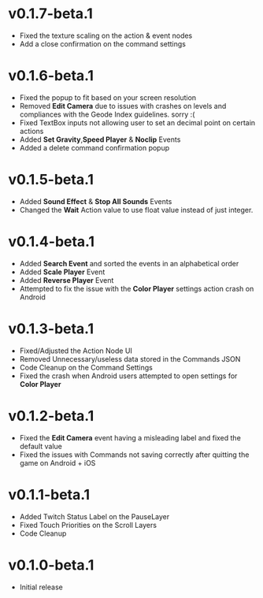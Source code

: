 # v0.1.7-beta.1
- Fixed the texture scaling on the action & event nodes
- Add a close confirmation on the command settings
# v0.1.6-beta.1
- Fixed the popup to fit based on your screen resolution
- Removed **Edit Camera** due to issues with crashes on levels and compliances with the Geode Index guidelines. sorry :(
- Fixed TextBox inputs not allowing user to set an decimal point on certain actions
- Added **Set Gravity**,**Speed Player** & **Noclip** Events
- Added a delete command confirmation popup
# v0.1.5-beta.1
- Added **Sound Effect** & **Stop All Sounds** Events
- Changed the **Wait** Action value to use float value instead of just integer.
# v0.1.4-beta.1
- Added **Search Event** and sorted the events in an alphabetical order
- Added **Scale Player** Event
- Added **Reverse Player** Event
- Attempted to fix the issue with the **Color Player** settings action crash on Android
# v0.1.3-beta.1
- Fixed/Adjusted the Action Node UI
- Removed Unnecessary/useless data stored in the Commands JSON
- Code Cleanup on the Command Settings
- Fixed the crash when Android users attempted to open settings for **Color Player** 
# v0.1.2-beta.1
- Fixed the **Edit Camera** event having a misleading label and fixed the default value
- Fixed the issues with Commands not saving correctly after quitting the game on Android + iOS
# v0.1.1-beta.1
- Added Twitch Status Label on the PauseLayer
- Fixed Touch Priorities on the Scroll Layers
- Code Cleanup
# v0.1.0-beta.1
- Initial release